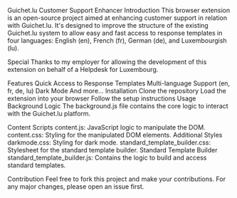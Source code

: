 Guichet.lu Customer Support Enhancer
Introduction
This browser extension is an open-source project aimed at enhancing customer support in relation with Guichet.lu. It's designed to improve the structure of the existing Guichet.lu system to allow easy and fast access to response templates in four languages: English (en), French (fr), German (de), and Luxembourgish (lu).

Special Thanks to my employer for allowing the development of this extension on behalf of a Helpdesk for Luxembourg.

Features
Quick Access to Response Templates
Multi-language Support (en, fr, de, lu)
Dark Mode
And more...
Installation
Clone the repository
Load the extension into your browser
Follow the setup instructions
Usage
Background Logic
The background.js file contains the core logic to interact with the Guichet.lu platform.

Content Scripts
content.js: JavaScript logic to manipulate the DOM.
content.css: Styling for the manipulated DOM elements.
Additional Styles
darkmode.css: Styling for dark mode.
standard_template_builder.css: Stylesheet for the standard template builder.
Standard Template Builder
standard_template_builder.js: Contains the logic to build and access standard templates.

Contribution
Feel free to fork this project and make your contributions. For any major changes, please open an issue first.
